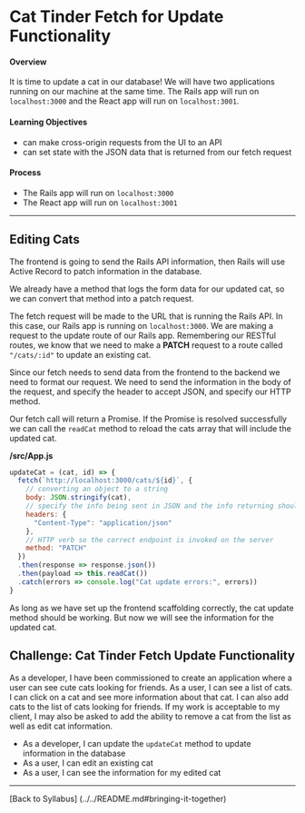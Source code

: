 # Cat Tinder Fetch for Update Functionality

#### Overview
It is time to update a cat in our database! We will have two applications running on our machine at the same time. The Rails app will run on `localhost:3000` and the React app will run on `localhost:3001`.

#### Learning Objectives
- can make cross-origin requests from the UI to an API
- can set state with the JSON data that is returned from our fetch request

#### Process
- The Rails app will run on `localhost:3000`
- The React app will run on `localhost:3001`

---
## Editing Cats
The frontend is going to send the Rails API information, then Rails will use Active Record to patch information in the database.

We already have a method that logs the form data for our updated cat, so we can convert that method into a patch request.

The fetch request will be made to the URL that is running the Rails API. In this case, our Rails app is running on `localhost:3000`. We are making a request to the update route of our Rails app. Remembering our RESTful routes, we know that we need to make a **PATCH** request to a route called `"/cats/:id"` to update an existing cat.

Since our fetch needs to send data from the frontend to the backend we need to format our request. We need to send the information in the body of the request, and specify the header to accept JSON, and specify our HTTP method.

Our fetch call will return a Promise. If the Promise is resolved successfully we can call the `readCat` method to reload the cats array that will include the updated cat.

**/src/App.js**
```javascript
updateCat = (cat, id) => {
  fetch(`http://localhost:3000/cats/${id}`, {
    // converting an object to a string
    body: JSON.stringify(cat),
    // specify the info being sent in JSON and the info returning should be JSON
    headers: {
      "Content-Type": "application/json"
    },
    // HTTP verb so the correct endpoint is invoked on the server
    method: "PATCH"
  })
  .then(response => response.json())
  .then(payload => this.readCat())
  .catch(errors => console.log("Cat update errors:", errors))
}
```

As long as we have set up the frontend scaffolding correctly, the cat update method should be working. But now we will see the information for the updated cat.


## Challenge: Cat Tinder Fetch Update Functionality
As a developer, I have been commissioned to create an application where a user can see cute cats looking for friends. As a user, I can see a list of cats. I can click on a cat and see more information about that cat. I can also add cats to the list of cats looking for friends. If my work is acceptable to my client, I may also be asked to add the ability to remove a cat from the list as well as edit cat information.

- As a developer, I can update the `updateCat` method to update information in the database
- As a user, I can edit an existing cat
- As a user, I can see the information for my edited cat

---
[Back to Syllabus] (../../README.md#bringing-it-together)
